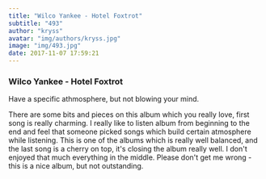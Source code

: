 ```yaml
---
title: "Wilco Yankee - Hotel Foxtrot"
subtitle: "493"
author: "kryss"
avatar: "img/authors/kryss.jpg"
image: "img/493.jpg"
date: 2017-11-07 17:59:21
---
```


### Wilco Yankee - Hotel Foxtrot
Have a specific athmosphere, but not blowing your mind.

There are some bits and pieces on this album which you really love, first song is really charming. I really like to listen album from beginning to the end and feel that someone picked songs which build certain atmosphere while listening. This is one of the albums which is really well balanced, and the last song is a cherry on top, it's closing the album really well. I don't enjoyed that much everything in the middle. Please don't get me wrong - this is a nice album, but not outstanding.
